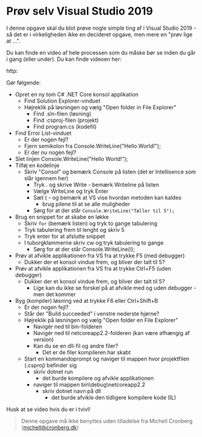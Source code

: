 ﻿# Prøv selv Visual Studio 2019

I denne opgave skal du blot prøve nogle simple ting af i Visual Studio 2019 - så det
er i virkeligheden ikke en decideret opgave, men mere en "prøv lige at ...".

Du kan finde en video af hele processen som du måske bør se inden du går i gang (eller under). Du
kan finde videoen her:

http:

Gør følgende:

- Opret en ny tom C# .NET Core konsol applikation
  - Find Solution Explorer-vinduet
  - Højreklik på løsningen og vælg "Open folder in File Explorer"
    - Find .sln-filen (løsning)
    - Find .csproj-filen (projekt)
    - Find program.cs (kodefil)
- Find Error List-vinduet
  - Er der nogen fejl?
  - Fjern semikolon fra Console.WriteLine("Hello World!");
  - Er der nu nogen fejl?
- Slet linjen Console.WriteLine("Hello World!");
- Tilføj en kodelinje
  - Skriv "Consol" og bemærk Console på listen (det er Intellisence som slår igennem her)
	- Tryk . og skrive Write - bemærk Writeline på listen
    - Vælge WriteLine og tryk Enter
    - Sæt ( - og bemærk at VS vise hvordan metoden kan kaldes
	  - brug pilene til at se alle muligheder
    - Sørg for at der står ```Console.WriteLine("Tæller til 5");```
- Brug en snippet for at skabe en løkke
  - Skriv ```for``` (bemærk listen) og tryk to gange tabulering
  - Tryk tabulering frem til lenght og skriv 5
  - Tryk enter for at afslutte snippet
  - I tuborgklammerne skriv cw og tryk tabulering to gange
    - Sørg for at der står Console.WriteLine(i);
- Prøv at afvikle applikationen fra VS fra at trykke F5 (med debugger)
  - Dukker der et konsol vindue frem, og bliver der talt til 5?
- Prøv at afvikle applikationen fra VS fra at trykke Ctrl+F5 (uden debugger)
  - Dukker der et konsol vindue frem, og bliver der talt til 5?
	- Lige kan du ikke se forskel på at afvikle med og uden debugger - men det kommer
- Byg (kompiler) løsning ved at trykke F6 eller Ctrl+Shift+B
  - Er der nogen fejl?
  - Står der "Build succeeded" i venstre nederste hjørne?
  - Højreklik på løsningen og vælg "Open folder en File Explorer"
    - Navigér ned til bin-folderen
    - Navigér ned til netcoreapp2.2-folderen (kan være afhængig af version)
    - Kan du se en dll-fil og andre filer?
       - Det er de filer kompileren har skabt
  - Start en kommandoprompt og naviger til mappen hvor projektfilen (.csproj) befinder sig
    - skriv dotnet run
	    - det burde kompilere og afvikle applikationen
    - naviger til mappen bin\debug\netcoreapp2.2
		- skriv dotnet navn på dll
			- det burde afvikle den tidligere kompilere kode (IL)

Husk at se video hvis du er i tvivl!

<!-- footerstart -->
> Denne opgave må ikke benyttes uden tilladelse fra Michell Cronberg (michell@cronberg.dk)
<!-- footerslut -->
